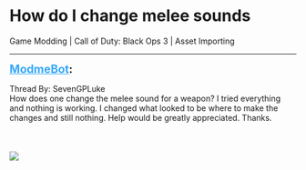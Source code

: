 # How do I change melee sounds
Game Modding | Call of Duty: Black Ops 3 | Asset Importing

---
<strong style="font-size: 1.4em;"><span style="text-decoration: underline;text-decoration-color: #34a7f9;"><span style="color:#34a7f9;">ModmeBot</span></span>:</strong>

<p>Thread By: SevenGPLuke<br />How does one change the melee sound for a weapon? I tried everything and nothing is working.  I changed what looked to be where to make the changes and still nothing. Help would be greatly appreciated. Thanks.<br /><br /><br /><br /><img style="max-width: 500px;" src="https://i.gyazo.com/29f0a4f2152ab43a00dbe095552c0d31.png"></p>
